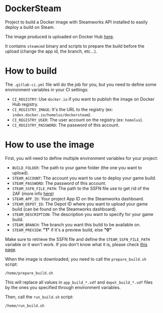 # DockerSteam

Project to build a Docker image with Steamworks API installed to easily deploy a build on Steam.

The image produced is uploaded on Docker Hub [here](https://hub.docker.com/repository/docker/homolus/dockersteam).

It contains `steamcmd` binary and scripts to prepare the build before the upload (change the app id, the branch, etc...).

# How to build

The `.gitlab-ci.yml` file will do the job for you, but you need to define some environment variables in your CI settings:

- `CI_REGISTRY`: Use `docker.io` if you want to publish the image on Docker Hub registry.
- `CI_REGISTRY_IMAGE`: It's the URL to the registry (ex: `index.docker.io/homolus/dockersteam`).
- `CI_REGISTRY_USER`: The user account on the registry (ex: `homolus`).
- `CI_REGISTRY_PASSWORD`: The password of this account.

# How to use the image

First, you will need to define multiple environment variables for your project:
- `BUILD_FOLDER`: The path to your game folder (the one you want to upload).
- `STEAM_ACCOUNT`: The account you want to use to deploy your game build.
- `STEAM_PASSWORD`: The password of this account.
- `STEAM_SSFN_FILE_PATH`: The path to the SSFN file use to get rid of the 2AF (more info [here](https://gitlab.com/homo-ludens/dockersteam/-/wikis/How-to-skip-Steam-2AF)) 
- `STEAM_APP_ID`: Your project App ID on the Steamworks dashboard.
- `STEAM_DEPOT_ID`: The Depot ID where you want to upload your game build (can be found on the Steamworks dashboard).
- `STEAM_DESCRIPTION`: The description you want to specify for your game build.
- `STEAM_BRANCH`: The branch you want this build to be available on.
- `STEAM_PREVIEW`: **"1"** if it's a preview build, else **"0"**

Make sure to retrieve the SSFN file and define the `STEAM_SSFN_FILE_PATH` variable or it won't work. If you don't know what it is, please check [this page](https://gitlab.com/homo-ludens/dockersteam/-/wikis/How-to-skip-Steam-2AF).

When the image is downloaded, you need to call the `prepare_build.sh` script:

```shell
/home/prepare_build.sh
```

This will replace all values in `app_build_*.vdf` and `depot_build_*.vdf` files by the ones you specified through environment variables.

Then, call the `run_build.sh` script:

```shell
/home/run_build.sh
```